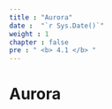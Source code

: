 ```yaml
---
title : "Aurora"
date :  "`r Sys.Date()`" 
weight : 1 
chapter : false
pre : " <b> 4.1 </b> "
---
```


# Aurora
